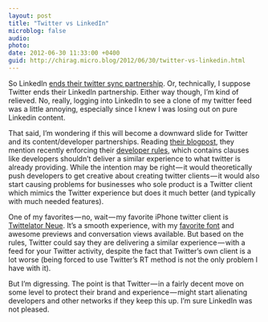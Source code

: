 ```yaml
---
layout: post
title: "Twitter vs LinkedIn"
microblog: false
audio: 
photo: 
date: 2012-06-30 11:33:00 +0400
guid: http://chirag.micro.blog/2012/06/30/twitter-vs-linkedin.html
---
```

<p>So LinkedIn <a href="http://blog.linkedin.com/2012/06/29/sharing-on-linkedin-twitter/" target="_blank">ends their twitter sync partnership</a>. Or, technically, I suppose Twitter ends their LinkedIn partnership. Either way though, I’m kind of relieved. No, really, logging into LinkedIn to see a clone of my twitter feed was a little annoying, especially since I knew I was losing out on pure Linkedin content.</p>
<p>That said, I’m wondering if this will become a downward slide for Twitter and its content/developer partnerships. Reading <a href="https://dev.twitter.com/blog/delivering-consistent-twitter-experience" target="_blank">their blogpost</a>, they mention recently enforcing their <a href="https://dev.twitter.com/terms/api-terms" target="_blank">developer rules</a>, which contains clauses like developers shouldn’t deliver a similar experience to what twitter is already providing. While the intention may be right — it would theoretically push developers to get creative about creating twitter clients — it would also start causing problems for businesses who sole product is a Twitter client which mimics the Twitter experience but does it much better (and typically with much needed features).</p>
<p>One of my favorites — no, wait — my favorite iPhone twitter client is <a href="http://stone.com/neue/" target="_blank">Twittelator Neue</a>. It’s a smooth experience, with my <a href="http://eye.chirag.biz/ooh-helvetica-love-my-day-is-complete" target="_blank">favorite font</a> and awesome previews and conversation views available. But based on the rules, Twitter could say they are delivering a similar experience — with a feed for your Twitter activity, despite the fact that Twitter’s own client is a lot worse (being forced to use Twitter’s RT method is not the only problem I have with it).</p>
<p>But I’m digressing. The point is that Twitter — in a fairly decent move on some level to protect their brand and experience — might start alienating developers and other networks if they keep this up. I’m sure LinkedIn was not pleased.</p>
